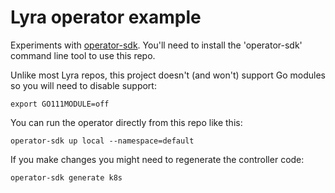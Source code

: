 # Lyra operator example

Experiments with [operator-sdk](https://github.com/operator-framework/operator-sdk). You'll need to install the 'operator-sdk' command line tool to use this repo.

Unlike most Lyra repos, this project doesn't (and won't) support Go modules so you will need to disable support:

    export GO111MODULE=off

You can run the operator directly from this repo like this:

    operator-sdk up local --namespace=default

If you make changes you might need to regenerate the controller code:

    operator-sdk generate k8s
